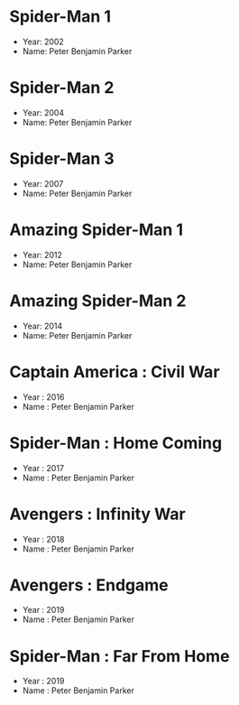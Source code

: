 # Spider-Man 1
- Year: 2002
- Name: Peter Benjamin Parker

# Spider-Man 2
- Year: 2004
- Name: Peter Benjamin Parker

# Spider-Man 3
- Year: 2007
- Name: Peter Benjamin Parker

# Amazing Spider-Man 1
- Year: 2012
- Name: Peter Benjamin Parker

# Amazing Spider-Man 2
- Year: 2014
- Name: Peter Benjamin Parker

# Captain America : Civil War
- Year : 2016
- Name : Peter Benjamin Parker

# Spider-Man : Home Coming
- Year : 2017
- Name : Peter Benjamin Parker

# Avengers : Infinity War
- Year : 2018
- Name : Peter Benjamin Parker

# Avengers : Endgame
- Year : 2019
- Name : Peter Benjamin Parker

# Spider-Man : Far From Home
- Year : 2019
- Name : Peter Benjamin Parker

